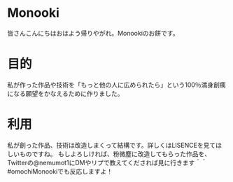 # Monooki
皆さんこんにちはおはよう帰りやがれ。Monookiのお餅です。

# 目的
私が作った作品や技術を「もっと他の人に広められたら」という100％満身創痍になる願望をかなえるために作りました。

# 利用
私が創った作品、技術は改造しまくって結構です。詳しくはLISENCEを見てほしいものですね。
もしよろしければ、粉微塵に改造してもらった作品を、Twitterの@nemumot1にDMやリプで教えてくだされば見に行きます＾＾#omochiMonookiでも反応しますよ！